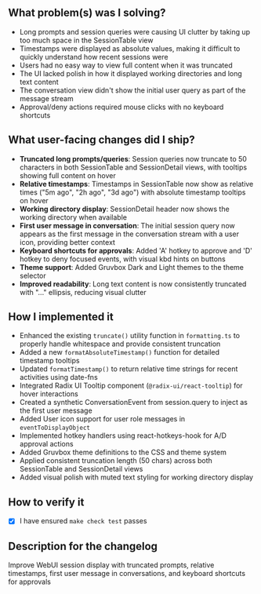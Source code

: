 ## What problem(s) was I solving?

- Long prompts and session queries were causing UI clutter by taking up too much space in the SessionTable view
- Timestamps were displayed as absolute values, making it difficult to quickly understand how recent sessions were
- Users had no easy way to view full content when it was truncated
- The UI lacked polish in how it displayed working directories and long text content
- The conversation view didn't show the initial user query as part of the message stream
- Approval/deny actions required mouse clicks with no keyboard shortcuts

## What user-facing changes did I ship?

- **Truncated long prompts/queries**: Session queries now truncate to 50 characters in both SessionTable and SessionDetail views, with tooltips showing full content on hover
- **Relative timestamps**: Timestamps in SessionTable now show as relative times ("5m ago", "2h ago", "3d ago") with absolute timestamp tooltips on hover
- **Working directory display**: SessionDetail header now shows the working directory when available
- **First user message in conversation**: The initial session query now appears as the first message in the conversation stream with a user icon, providing better context
- **Keyboard shortcuts for approvals**: Added 'A' hotkey to approve and 'D' hotkey to deny focused events, with visual kbd hints on buttons
- **Theme support**: Added Gruvbox Dark and Light themes to the theme selector
- **Improved readability**: Long text content is now consistently truncated with "..." ellipsis, reducing visual clutter

## How I implemented it

- Enhanced the existing `truncate()` utility function in `formatting.ts` to properly handle whitespace and provide consistent truncation
- Added a new `formatAbsoluteTimestamp()` function for detailed timestamp tooltips
- Updated `formatTimestamp()` to return relative time strings for recent activities using date-fns
- Integrated Radix UI Tooltip component (`@radix-ui/react-tooltip`) for hover interactions
- Created a synthetic ConversationEvent from session.query to inject as the first user message
- Added User icon support for user role messages in `eventToDisplayObject`
- Implemented hotkey handlers using react-hotkeys-hook for A/D approval actions
- Added Gruvbox theme definitions to the CSS and theme system
- Applied consistent truncation length (50 chars) across both SessionTable and SessionDetail views
- Added visual polish with muted text styling for working directory display

## How to verify it

- [x] I have ensured `make check test` passes

## Description for the changelog

Improve WebUI session display with truncated prompts, relative timestamps, first user message in conversations, and keyboard shortcuts for approvals
